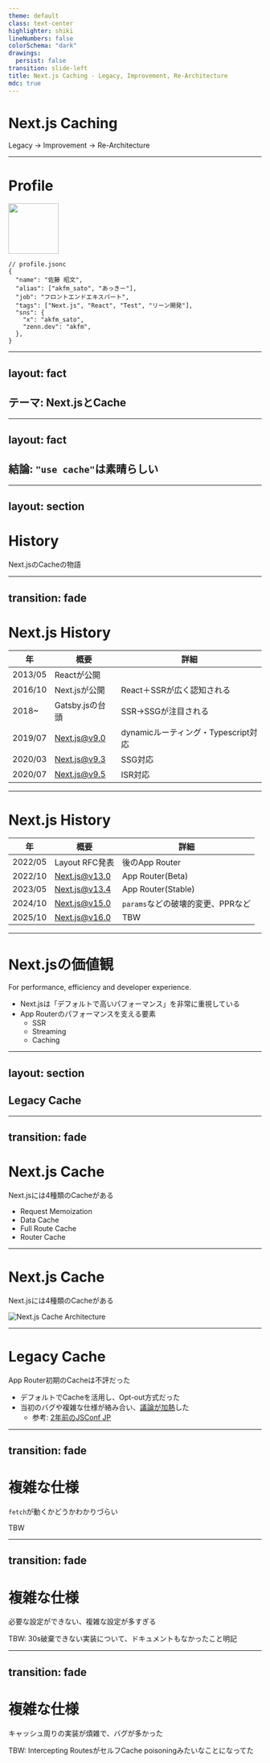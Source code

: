 ```yaml
---
theme: default
class: text-center
highlighter: shiki
lineNumbers: false
colorSchema: "dark"
drawings:
  persist: false
transition: slide-left
title: Next.js Caching - Legacy, Improvement, Re-Architecture
mdc: true
---
```


# Next.js Caching

<div>
  <span class="legacy">Legacy</span> -> 
  <span class="improvement">Improvement</span> -> 
  <span class="re-architecture">Re-Architecture</span>
</div>

---

# Profile

<div class="pb-5">
  <img src="https://avatars.githubusercontent.com/u/25711332?v=4" width="100" height="100">
</div>

```jsonc
// profile.jsonc
{
  "name": "佐藤 昭文",
  "alias": ["akfm_sato", "あっきー"],
  "job": "フロントエンドエキスパート",
  "tags": ["Next.js", "React", "Test", "リーン開発"],
  "sns": {
    "x": "akfm_sato",
    "zenn.dev": "akfm",
  },
}
```

---
layout: fact
---

## テーマ: Next.jsとCache

---
layout: fact
---

## 結論: `"use cache"`は素晴らしい

---
layout: section
---

# History

Next.jsのCacheの物語

---
transition: fade
---

# Next.js History

| 年      | 概要            | 詳細                                |
| ------- | --------------- | ----------------------------------- |
| 2013/05 | Reactが公開     |                                     |
| 2016/10 | Next.jsが公開   | React＋SSRが広く認知される          |
| 2018~   | Gatsby.jsの台頭 | SSR->SSGが注目される                |
| 2019/07 | Next.js@v9.0    | dynamicルーティング・Typescript対応 |
| 2020/03 | Next.js@v9.3    | SSG対応                             |
| 2020/07 | Next.js@v9.5    | ISR対応                             |

---

# Next.js History

| 年      | 概要           | 詳細                              |
| ------- | -------------- | --------------------------------- |
| 2022/05 | Layout RFC発表 | 後のApp Router                    |
| 2022/10 | Next.js@v13.0  | App Router(Beta)                  |
| 2023/05 | Next.js@v13.4  | App Router(Stable)                |
| 2024/10 | Next.js@v15.0  | `params`などの破壊的変更、PPRなど |
| 2025/10 | Next.js@v16.0  | TBW                               |

---

# Next.jsの価値観

For performance, efficiency and developer experience.

- Next.jsは「デフォルトで高いパフォーマンス」を非常に重視している
- App Routerのパフォーマンスを支える要素
  - SSR
  - Streaming
  - <span v-mark="{ color: 'red', type: 'circle' }" class="font-semibold">Caching</span>

---
layout: section
---

<h2><span class="legacy">Legacy</span> Cache</h2>

---
transition: fade
---

# Next.js Cache

Next.jsには4種類のCacheがある

- Request Memoization
- Data Cache
- Full Route Cache
- Router Cache

---

# Next.js Cache

Next.jsには4種類のCacheがある

<div class="flex justify-center">
  <img src="/cache-architecture.png" alt="Next.js Cache Architecture" class="h-100">
</div>

---

<h1><span class="legacy">Legacy</span> Cache</h1>

App Router初期のCacheは不評だった

- デフォルトでCacheを活用し、Opt-out方式だった
- 当初のバグや複雑な仕様が絡み合い、[議論が加熱](https://github.com/vercel/next.js/discussions/54075)した
  - 参考: [2年前のJSConf JP](https://jsconf.jp/2023/talk/akfm-sato-1/)

---
transition: fade
---

# 複雑な仕様

`fetch`が動くかどうかわかりづらい

TBW

---
transition: fade
---

# 複雑な仕様

必要な設定ができない、複雑な設定が多すぎる

TBW: 30s破棄できない実装について、ドキュメントもなかったこと明記

---
transition: fade
---

# 複雑な仕様

キャッシュ周りの実装が煩雑で、バグが多かった

TBW: Intercepting RoutesがセルフCache poisoningみたいなことになってた
